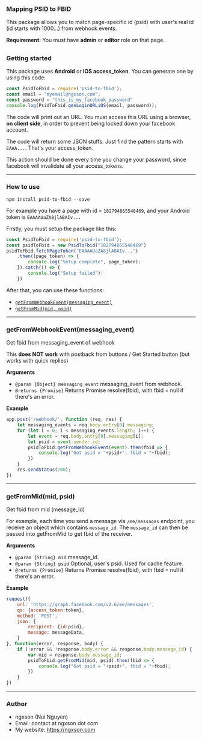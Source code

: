 ### Mapping PSID to FBID

This package allows you to match page-specific id (psid) with user's real id (id starts with 1000...) from webhook events.

**Requirement:** You must have **admin** or **editor** role on that page.

<a name="getstarted"></a>
---------------------------------------
### Getting started

This package uses **Android** or **iOS access_token**. You can generate one by using this code:

```js
const PsidToFbid = require('psid-to-fbid');
const email = "myemail@ngxson.com";
const password = "this_is_my_facebook_password"
console.log(PsidToFbid.genLoginURLiOS(email, password));
```

The code will print out an URL. You must access this URL using a browser, **on client side**, in order to prevent being locked down your facebook account.

The code will return some JSON stuffs. Just find the pattern starts with `EAAA...`. That's your access_token.

This action should be done every time you change your password, since facebook will invalidate all your access_tokens.

---------------------------------------
### How to use

```
npm install psid-to-fbid --save
```

For example you have a page with id = `182794865548469`, and your Android token is `EAAAAUaZA8jlABAIv...`

Firstly, you must setup the package like this:

```js
const PsidToFbid = require('psid-to-fbid');
const psidToFbid = new PsidToFbid("182794865548469")
psidToFbid.fetchPageToken("EAAAAUaZA8jlABAIv...")
	.then((page_token) => {
	    console.log("Setup complete", page_token);
	}).catch(() => {
	    console.log("Setup failed");
	})
```

After that, you can use these functions:
* [`getFromWebhookEvent(messaging_event)`](#getFromWebhookEvent)
* [`getFromMid(mid, psid)`](#getFromMid)

---------------------------------------
<a name="getFromWebhookEvent"></a>
### getFromWebhookEvent(messaging_event)

Get fbid from messaging_event of webhook

This **does NOT work** with postback from buttons / Get Started button (but works with quick replies)

__Arguments__

* `@param {Object} messaging_event` messaging_event from webhook.
* `@returns {Promise}` Returns Promise resolve(fbid), with fbid = null if there's an error.

__Example__

```js
app.post('/webhook/', function (req, res) {
	let messaging_events = req.body.entry[0].messaging;
	for (let i = 0; i < messaging_events.length; i++) {
		let event = req.body.entry[0].messaging[i];
		let psid = event.sender.id;
		psidToFbid.getFromWebhookEvent(event).then(fbid => {
		    console.log("Got psid = "+psid+", fbid = "+fbid);
		})
	}
	res.sendStatus(200);
})
```

---------------------------------------
<a name="getFromMid"></a>
### getFromMid(mid, psid)

Get fbid from mid (message_id)

For example, each time you send a message via `/me/messages` endpoint, you receive an object which contains `message_id`. The `message_id` can then be passed into getFromMid to get fbid of the receiver.

__Arguments__

 * `@param {String} mid` message_id.
 * `@param {String} psid` Optional, user's psid. Used for cache feature.
 * `@returns {Promise}` Returns Promise resolve(fbid), with fbid = null if there's an error.

__Example__

```js
request({
	url: 'https://graph.facebook.com/v2.6/me/messages',
	qs: {access_token:token},
	method: 'POST',
	json: {
		recipient: {id:psid},
		message: messageData,
	}
}, function(error, response, body) {
	if (!error && !response.body.error && response.body.message_id) {
	    var mid = response.body.message_id;
		psidToFbid.getFromMid(mid, psid).then(fbid => {
		    console.log("Got psid = "+psid+", fbid = "+fbid);
		})
	}
})
```

---------------------------------------
### Author
* ngxson (Nui Nguyen)
* Email: contact at ngxson dot com
* My website: https://ngxson.com